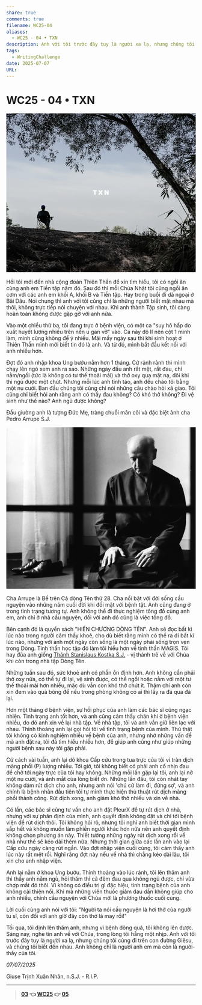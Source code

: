 ```yaml
---
share: true
comments: true
filename: WC25-04
aliases:
  - WC25 - 04 • TXN
description: Anh với tôi trước đây tuy là người xa lạ, nhưng chúng tôi cùng đi trên con đường Giêsu, và chúng tôi biết đến nhau. Anh không chỉ là người anh em mà còn là người-thầy của tôi.
tags:
  - WritingChallenge
date: 2025-07-07
URL: 
---
```

# WC25 - 04 • TXN  
  
![WC25 - 04-1753254150214.webp](../assets/img/WC25%20-%2004-1753254150214.webp)  
  
Hồi tôi mới đến nhà cộng đoàn Thiên Thần để xin tìm hiểu, tôi có ngồi ăn cùng anh em Tiền tập năm đó. Sau đó thì mỗi Chúa Nhật tôi cũng ngồi ăn cơm với các anh em khối A, khối B và Tiền tập. Hay trong buổi đi dã ngoại ở Bãi Dâu. Nói chung thì anh với tôi cũng chỉ là những người biết mặt nhau mà thôi, không trực tiếp nói chuyện với nhau. Khi anh thành Tập sinh, tôi càng hoàn toàn không được gặp gỡ với anh nữa.  
  
Vào một chiều thứ ba, tôi đang trực ở bệnh viện, có một ca "suy hô hấp do xuất huyết lượng nhiều trên nền u gan vỡ" vào. Ca này độ II nên cột 1 mình làm, mình cũng không để ý nhiều. Mãi mấy ngày sau thì khi sinh hoạt ở Thiên Thần mình mới biết tin đó là anh. Và từ đó, mình bắt đầu kết nối với anh nhiều hơn.  
  
Đợt đó anh nhập khoa Ung bướu nằm hơn 1 tháng. Cứ rảnh rảnh thì mình chạy lên ngó xem anh ra sao. Những ngày đầu anh rất mệt, rất đau, chỉ nằm/ngồi (tức là không có tư thế thoải mái) và thở oxy qua mặt nạ, đôi khi thì ngủ được một chút. Nhưng mỗi lúc anh tỉnh táo, anh đều chào tôi bằng một nụ cười. Ban đầu chúng tôi cũng chỉ nói những câu chào hỏi xã giao. Tôi cũng chỉ biết hỏi anh rằng anh có thấy đau không? Có khó thở không? Đi vệ sinh như thế nào? Anh ngủ được không?  
  
Đầu giường anh là tượng Đức Mẹ, tràng chuỗi mân côi và đặc biệt ảnh cha Pedro Arrupe S.J.  
  
![WC25 - 04-Pedro Arrupe.webp](../assets/img/WC25%20-%2004-Pedro%20Arrupe.webp)  
  
Cha Arrupe là Bề trên Cả dòng Tên thứ 28. Cha nổi bật với đời sống cầu nguyện vào những năm cuối đời khi đối mặt với bệnh tật. Anh cũng đang ở trong tình trạng tương tự. Anh không thể đi thực nghiệm tông đồ cùng anh em, anh chỉ ở nhà cầu nguyện, đối với anh đó cũng là việc tông đồ.  
  
Bên cạnh đó là quyển sách "HIẾN CHƯƠNG DÒNG TÊN". Anh sẽ đọc bất kì lúc nào trong người cảm thấy khoẻ, cho dù biết rằng mình có thể ra đi bất kì lúc nào, nhưng với anh một ngày còn sống là một ngày phải sống trọn vẹn trong Dòng. Tinh thần học tập đó làm tôi hiểu hơn về tinh thần MAGIS. Tôi hay đùa anh giống [Thánh Stanislaus Kostka S.J.](../../Stanislaus%20Kostka.md) - vị thánh trẻ về với Chúa khi còn trong nhà tập Dòng Tên.  
  
Những tuần sau đó, sức khoẻ anh có phần ổn định hơn. Anh không cần phải thở oxy nữa, có thể tự đi lại, vệ sinh được, có thể ngồi hoặc nằm với một tư thế thoải mái hơn nhiều, mặc dù vẫn còn khó thở chút ít. Thậm chí anh còn xin đem vào quả bóng để nếu trong phòng không có ai thì lấy ra đá qua đá lại.  
  
Hơn một tháng ở bệnh viện, sự hồi phục của anh làm các bác sĩ cũng ngạc nhiên. Tình trạng anh tốt hơn, và anh cũng cảm thấy chán khi ở bệnh viện nhiều, do đó anh xin về lại nhà tập. Về nhà tập, tôi và anh vẫn giữ liên lạc với nhau. Thỉnh thoảng anh lại gọi hỏi tôi về tình trạng bệnh của mình. Thú thật tôi không có kinh nghiệm nhiều về bệnh của anh, nhưng nhờ những vấn đề mà anh đặt ra, tôi đã tìm hiểu nhiều hơn, để giúp anh cũng như giúp những người bệnh sau này tôi gặp phải.  
  
Cứ cách vài tuần, anh lại dô khoa Cấp cứu trong tua trực của tôi vì tràn dịch màng phổi (P) lượng nhiều. Tới giờ, tôi không biết có phải anh cố nhịn đau để chờ tới ngày trực của tôi hay không. Những mỗi lần gặp lại tôi, anh lại nở một nụ cười, và ánh mắt của lòng biết ơn. Những lần đầu, tôi còn nhát tay không dám rút dịch cho anh, nhưng anh nói 'chú cứ làm đi, đừng sợ', và anh chính là bệnh nhân đầu tiên tôi tự mình thực hiện thủ thuật rút dịch màng phổi thành công. Rút dịch xong, anh giảm khó thở nhiều và xin về nhà.  
  
Có lần, các bác sĩ cũng tư vấn cho anh đặt PleurX để tự rút dịch ở nhà, nhưng với sự phân định của mình, anh quyết định không đặt và chỉ tới bệnh viện để rút dịch thôi. Tôi không hỏi rõ, nhưng tôi nghĩ anh biết thời gian mình sắp hết và không muốn làm phiền người khác hơn nữa nên anh quyết định không chọn phương án này. Thiết tưởng những ngày rút dịch xong rồi về nhà như thế sẽ kéo dài thêm nữa. Nhưng thời gian giữa các lần anh vào lại Cấp cứu ngày càng rút ngắn. Vào đợt nhập viện cuối cùng, tôi cảm thấy anh lúc này rất mệt rồi. Nghĩ rằng đợt này nếu về nhà thì chẳng kéo dài lâu, tôi xin cho anh nhập viện.  
  
Anh lại nằm ở khoa Ung bướu. Thỉnh thoảng vào lúc rảnh, tôi lên thăm anh thì thấy anh nằm ngủ, hỏi thăm thì cả đêm đau qua không ngủ được, chỉ vừa chợp mắt đó thôi. Vì không có điều trị gì đặc hiệu, tình trạng bệnh của anh không cải thiện nổi. Khi mà những viên thuốc giảm đau dần không giúp cho anh nhiều, chính cầu nguyện với Chúa mới là phương thuốc cuối cùng.  
  
Lời cuối cùng anh nói với tôi: "Người ta nói cầu nguyện là hơi thở của người tu sĩ, còn đối với anh giờ đây còn thở là may rồi!"  
  
Tối qua, tôi định lên thăm anh, nhưng vì bệnh đông quá, tôi không lên được. Sáng nay, nghe tin anh về với Chúa, trong lòng tôi hẫng một nhịp. Anh với tôi trước đây tuy là người xa lạ, nhưng chúng tôi cùng đi trên con đường Giêsu, và chúng tôi biết đến nhau. Anh không chỉ là người anh em mà còn là người-thầy của tôi.  
  
*07/07/2025*  
  
Giuse Trịnh Xuân Nhân, n.S.J. - R.I.P.  
  
---  
> **[03](./WC25-03.md) 👈 [WC25](./WC25.md) 👉 [05](./WC25-05.md)**